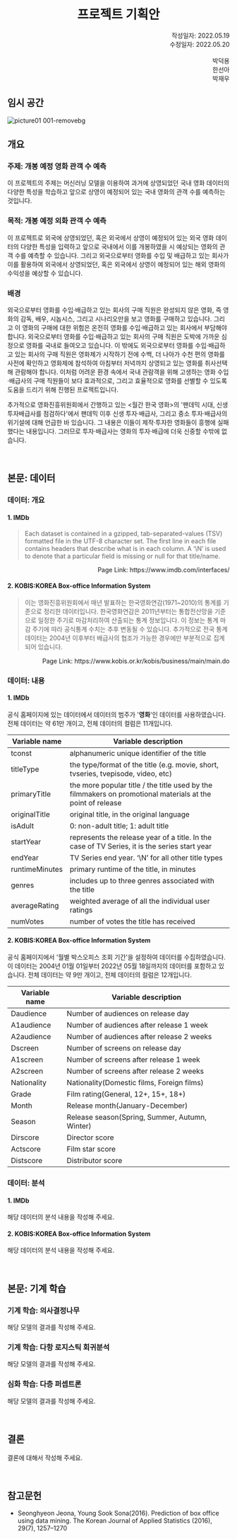 <h1 align="center">프로젝트 기획안</h1>

<div align="Right">
    작성일자: 2022.05.19
    </br>
    수정일자: 2022.05.20
    </br>
    </br>
    박덕용 
    </br>
    한선아
    <br>
    박재우
</div>

## 임시 공간
![picture01 001-removebg](https://user-images.githubusercontent.com/97165359/169484913-e0d015c5-7e63-4e9a-a2c8-3ef1d38556b8.png)

## 개요

### 주제: 개봉 예정 영화 관객 수 예측
이 프로젝트의 주제는 머신러닝 모델을 이용하여 과거에 상영되었던 국내 영화 데이터의 다양한 특성을 학습하고 앞으로 상영이 예정되어 있는 국내 영화의 관객 수를 예측하는 것입니다.

### 목적: 개봉 예정 외화 관객 수 예측
이 프로젝트로 외국에 상영되었던, 혹은 외국에서 상영이 예정되어 있는 외국 영화 데이터의 다양한 특성을 입력하고 앞으로 국내에서 이를 개봉하였을 시 예상되는 영화의 관객 수를 예측할 수 있습니다.
그리고 외국으로부터 영화를 수입 및 배급하고 있는 회사가 이를 활용하여 외국에서 상영되었던, 혹은 외국에서 상영이 예정되어 있는 해외 영화의 수익성을 예상할 수 있습니다.

### 배경
외국으로부터 영화를 수입·배급하고 있는 회사의 구매 직원은 완성되지 않은 영화, 즉 영화의 감독, 배우, 시놉시스, 그리고 시나리오만을 보고 영화를 구매하고 있습니다. 그리고 이 영화의 구매에 대한 위험은 온전히 영화를 수입·배급하고 있는 회사에서 부담해야 합니다. 외국으로부터 영화를 수입·배급하고 있는 회사의 구매 직원은 도박에 가까운 심정으로 영화를 국내로 들여오고 있습니다. 이 밖에도 외국으로부터 영화를 수입·배급하고 있는 회사의 구매 직원은 영화제가 시작하기 전에 수백, 더 나아가 수천 편의 영화를 사전에 확인하고 영화제에 참석하여 아침부터 저녁까지 상영되고 있는 영화를 취사선택해 관람해야 합니다. 이처럼 어려운 환경 속에서 국내 관람객을 위해 고생하는 영화 수입·배급사의 구매 직원들이 보다 효과적으로, 그리고 효율적으로 영화를 선별할 수 있도록 도움을 드리기 위해 진행된 프로젝트입니다. 

추가적으로 영화진흥위원회에서 간행하고 있는 <월간 한국 영화>의 '팬데믹 시대, 신생 투자배급사를 점검하다'에서 팬데믹 이후 신생 투자·배급사, 그리고 중소 투자·배급사의 위기설에 대해 언급한 바 있습니다. 그 내용은 이들이 제작·투자한 영화들이 흥행에 실패했다는 내용입니다. 그러므로 투자·배급사는 영화의 투자·배급에 더욱 신중할 수밖에 없습니다.

<br/>

## 본문: 데이터

### 데이터: 개요

#### 1. IMDb
> Each dataset is contained in a gzipped, tab-separated-values (TSV) formatted file in the UTF-8 character set. The first line in each file contains headers that describe what is in each column. A ‘\N’ is used to denote that a particular field is missing or null for that title/name.

<div align="Right">
    Page Link: https://www.imdb.com/interfaces/
</div>

#### 2. KOBIS:KOREA Box-office Information System
> 이는 영화진흥위원회에서 매년 발표하는 한국영화연감(1971~2010)의 통계를 기준으로 정리한 데이터입니다. 한국영화연감은 2011년부터는 통합전산망을 기준으로 일정한 주기로 마감처리하여 산출되는 통계 정보입니다. 이 정보는 통계 마감 주기에 따라 공식통계 수치는 추후 변동될 수 있습니다. 추가적으로 전국 통계 데이터는 2004년 이후부터 배급사의 협조가 가능한 경우에만 부분적으로 집계되어 있습니다.

<div align="Right">
    Page Link: https://www.kobis.or.kr/kobis/business/main/main.do
</div>

### 데이터: 내용

#### 1. IMDb
공식 홈페이지에 있는 데이터에서 데이터의 범주가 '**영화**'인 데이터를 사용하였습니다. 전체 데이터는 약 61만 개이고, 전체 데이터의 컬럼은 11개입니다.

|Variable name|Variable description|
|------|---|
|tconst|alphanumeric unique identifier of the title|
|titleType|the type/format of the title (e.g. movie, short, tvseries, tvepisode, video, etc)|
|primaryTitle|the more popular title / the title used by the filmmakers on promotional materials at the point of release|
|originalTitle|original title, in the original language|
|isAdult|0: non-adult title; 1: adult title|
|startYear|represents the release year of a title. In the case of TV Series, it is the series start year|
|endYear|TV Series end year. ‘\N’ for all other title types|
|runtimeMinutes|primary runtime of the title, in minutes|
|genres|includes up to three genres associated with the title|
|averageRating|weighted average of all the individual user ratings|
|numVotes|number of votes the title has received|

#### 2. KOBIS:KOREA Box-office Information System
공식 홈페이지에서 '월별 박스오피스 조회 기간'을 설정하여 데이터를 수집하였습니다. 이 데이터는 2004년 01월 01일부터 2022년 05월 18일까지의 데이터를 포함하고 있습니다. 전체 데이터는 약 9만 개이고, 전체 데이터의 컬럼은 12개입니다.

|Variable name|Variable description|
|------|---|
|Daudience|Number of audiences on release day|
|A1audience|Number of audiences after release 1 week|
|A2audience|Number of audiences after release 2 weeks|
|Dscreen|Number of screens on release day|
|A1screen|Number of screens after release 1 week|
|A2screen|Number of screens after release 2 weeks|
|Nationality|Nationality(Domestic films, Foreign films)|
|Grade|Film rating(General, 12+, 15+, 18+)|
|Month|Release month(January-December)|
|Season|Release season(Spring, Summer, Autumn, Winter)|
|Dirscore|Director score|
|Actscore|Film star score|
|Distscore|Distributor score|

### 데이터: 분석

#### 1. IMDb
해당 데이터의 분석 내용을 작성해 주세요.

#### 2. KOBIS:KOREA Box-office Information System
해당 데이터의 분석 내용을 작성해 주세요.

<br/>

## 본문: 기계 학습

### 기계 학습: 의사결정나무
해당 모델의 결과를 작성해 주세요.

### 기계 학습: 다항 로지스틱 회귀분석
해당 모델의 결과를 작성해 주세요.

### 심화 학습: 다층 퍼셉트론
해당 모델의 결과를 작성해 주세요.

<br/>

## 결론

결론에 대해서 작성해 주세요.

<br/>

## 참고문헌

- Seonghyeon Jeona, Young Sook Sona(2016). Prediction of box office using data mining. The Korean Journal of Applied Statistics (2016), 29(7), 1257–1270
